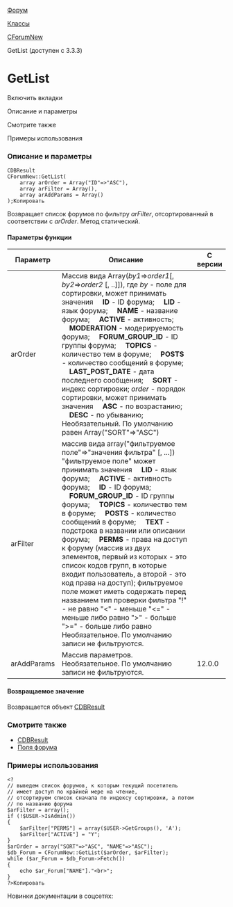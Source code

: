 [Форум](/api_help/forum/index.php)

[Классы](/api_help/forum/developer/index.php)

[CForumNew](/api_help/forum/developer/cforumnew/index.php)

GetList (доступен с 3.3.3)

GetList
=======

Включить вкладки

Описание и параметры

Смотрите также

Примеры использования

### Описание и параметры

```
CDBResult
CForumNew::GetList(
	array arOrder = Array("ID"=>"ASC"),
	array arFilter = Array(),
	array arAddParams = Array()
);Копировать
```

Возвращает список форумов по фильтру *arFilter*, отсортированный в соответствии с *arOrder*. Метод статический.

#### Параметры функции

| Параметр | Описание | С версии |
| --- | --- | --- |
| arOrder | Массив вида Array(*by1*=>*order1*[, *by2*=>*order2* [, ..]]), где    *by* - поле для сортировки, может принимать значения      **ID** - ID форума;      **LID** - язык форума;      **NAME** - название форума;      **ACTIVE** - активность;      **MODERATION** - модерируемость форума;      **FORUM\_GROUP\_ID** - ID группы форума;      **TOPICS** - количество тем в форуме;      **POSTS** - количество сообщений в форуме;      **LAST\_POST\_DATE** - дата последнего сообщения;      **SORT** - индекс сортировки;    *order* - порядок сортировки, может принимать значения      **ASC** - по возрастанию;      **DESC** - по убыванию;   Необязательный. По умолчанию равен Array("SORT"=>"ASC") |  |
| arFilter | массив вида array("фильтруемое поле"=>"значения фильтра" [, ...])  "фильтруемое поле" может принимать значения      **LID** - язык форума;      **ACTIVE** - активность форума;      **ID** - ID форума;      **FORUM\_GROUP\_ID** - ID группы форума;      **TOPICS** - количество тем в форуме;      **POSTS** - количество сообщений в форуме;      **TEXT** - подстрока в названии или описании форума;      **PERMS** - права на доступ к форуму (массив из двух элементов, первый из которых - это список кодов групп, в которые входит пользователь, а второй - это код права на доступ);    фильтруемое поле может иметь содержать перед названием тип проверки фильтра  "!" - не равно  "<" - меньше  "<=" - меньше либо равно  ">" - больше  ">=" - больше либо равно    Необязательное. По умолчанию записи не фильтруются. |  |
| arAddParams | Массив параметров. Необязательное. По умолчанию записи не фильтруются. | 12.0.0 |

#### Возвращаемое значение

Возвращается объект [CDBResult](/api_help/main/reference/cdbresult/index.php)

### Смотрите также

* [CDBResult](/api_help/main/reference/cdbresult/index.php)
* [Поля форума](/api_help/forum/fields.php#cforumnew)

### Примеры использования

```
<?
// выведем список форумов, к которым текущий посетитель 
// имеет доступ по крайней мере на чтение, 
// отсортируем список сначала по индексу сортировки, а потом 
// по названию форума
$arFilter = array();
if (!$USER->IsAdmin())
{
	$arFilter["PERMS"] = array($USER->GetGroups(), 'A');
	$arFilter["ACTIVE"] = "Y";
}
$arOrder = array("SORT"=>"ASC", "NAME"=>"ASC");
$db_Forum = CForumNew::GetList($arOrder, $arFilter);
while ($ar_Forum = $db_Forum->Fetch())
{
	echo $ar_Forum["NAME"]."<br>";
}
?>Копировать
```

Новинки документации в соцсетях: